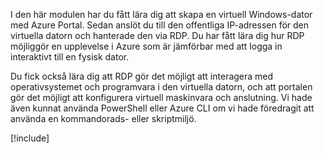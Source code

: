 I den här modulen har du fått lära dig att skapa en virtuell Windows-dator med Azure Portal. Sedan anslöt du till den offentliga IP-adressen för den virtuella datorn och hanterade den via RDP. Du har fått lära dig hur RDP möjliggör en upplevelse i Azure som är jämförbar med att logga in interaktivt till en fysisk dator.

Du fick också lära dig att RDP gör det möjligt att interagera med operativsystemet och programvara i den virtuella datorn, och att portalen gör det möjligt att konfigurera virtuell maskinvara och anslutning. Vi hade även kunnat använda PowerShell eller Azure CLI om vi hade föredragit att använda en kommandorads- eller skriptmiljö.

<!-- Cleanup sandbox -->
[!include[](../../../includes/azure-sandbox-cleanup.md)]
